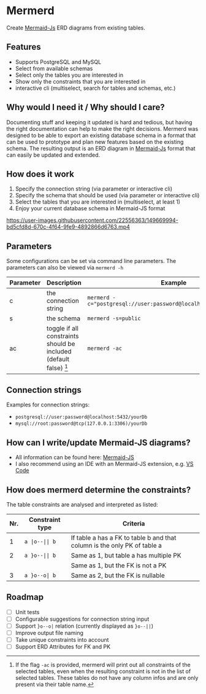 # Mermerd

Create [Mermaid-Js](https://mermaid-js.github.io/mermaid/#/entityRelationshipDiagram) ERD diagrams from existing tables.

## Features

* Supports PostgreSQL and MySQL
* Select from available schemas
* Select only the tables you are interested in
* Show only the constraints that you are interested in
* interactive cli (multiselect, search for tables and schemas, etc.)

## Why would I need it / Why should I care?

Documenting stuff and keeping it updated is hard and tedious, but having the right documentation can help to make the
right decisions. Mermerd was designed to be able to export an existing database schema in a format that can be used to
prototype and plan new features based on the existing schema. The resulting output is an ERD diagram
in [Mermaid-Js](https://mermaid-js.github.io/mermaid/#/entityRelationshipDiagram) format that can easily be updated and
extended.

## How does it work

1. Specify the connection string (via parameter or interactive cli)
2. Specify the schema that should be used (via parameter or interactive cli)
3. Select the tables that you are interested in (multiselect, at least 1)
4. Enjoy your current database schema in Mermaid-JS format

https://user-images.githubusercontent.com/22556363/149669994-bd5cfd8d-670c-4f64-9fe9-4892866d6763.mp4

## Parameters

Some configurations can be set via command line parameters. The parameters can also be viewed via `mermerd -h`

| Parameter | Description                                                       | Example                                                            |
|-----------|-------------------------------------------------------------------|--------------------------------------------------------------------|
| c         | the connection string                                             | `mermerd -c="postgresql://user:password@localhost:5432/dvdrental"` |
| s         | the schema                                                        | `mermerd -s=public`                                                |
| ac        | toggle if all constraints should be included (default false) [^1] | `mermerd -ac`                                                      |

[^1]: If the flag `-ac` is provided, mermerd will print out all constraints of the selected tables, even when the
resulting constraint is not in the list of selected tables. These tables do not have any column infos and are only
present via their table name.

## Connection strings

Examples for connection strings:

* `postgresql://user:password@localhost:5432/yourDb`
* `mysql://root:password@tcp(127.0.0.1:3306)/yourDb`

## How can I write/update Mermaid-JS diagrams?

* All information can be found here: [Mermaid-JS](https://mermaid-js.github.io/mermaid/#/entityRelationshipDiagram)
* I also recommend using an IDE with an Mermaid-JS extension,
  e.g. [VS Code](https://marketplace.visualstudio.com/items?itemName=tomoyukim.vscode-mermaid-editor)

## How does mermerd determine the constraints?

The table constraints are analysed and interpreted as listed:

| Nr. | Constraint type                        | Criteria                                                                 |
|-----|----------------------------------------|--------------------------------------------------------------------------|
| 1   | <code>a &#124;o--&#124;&#124; b</code> | If table a has a FK to table b and that column is the only PK of table a |
| 2   | <code>a }o--&#124;&#124; b</code>      | Same as 1, but table a has multiple PK                                   |
|     |                                        | Same as 1, but the FK is not a PK                                        |
| 3   | <code>a }o--o&#124; b</code>           | Same as 2, but the FK is nullable                                        |

## Roadmap

* [ ] Unit tests
* [ ] Configurable suggestions for connection string input
* [ ] Support `}o--o|` relation (currently displayed as `}o--||`)
* [ ] Improve output file naming
* [ ] Take unique constraints into account
* [ ] Support ERD Attributes for FK and PK

